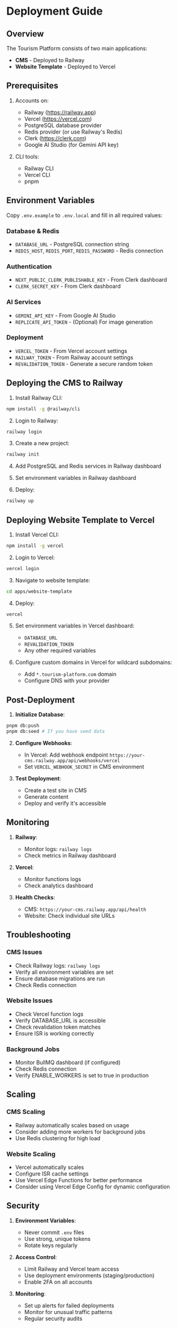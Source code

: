 # Deployment Guide

## Overview

The Tourism Platform consists of two main applications:
- **CMS** - Deployed to Railway
- **Website Template** - Deployed to Vercel

## Prerequisites

1. Accounts on:
   - Railway (https://railway.app)
   - Vercel (https://vercel.com)
   - PostgreSQL database provider
   - Redis provider (or use Railway's Redis)
   - Clerk (https://clerk.com)
   - Google AI Studio (for Gemini API key)

2. CLI tools:
   - Railway CLI
   - Vercel CLI
   - pnpm

## Environment Variables

Copy `.env.example` to `.env.local` and fill in all required values:

### Database & Redis
- `DATABASE_URL` - PostgreSQL connection string
- `REDIS_HOST`, `REDIS_PORT`, `REDIS_PASSWORD` - Redis connection

### Authentication
- `NEXT_PUBLIC_CLERK_PUBLISHABLE_KEY` - From Clerk dashboard
- `CLERK_SECRET_KEY` - From Clerk dashboard

### AI Services
- `GEMINI_API_KEY` - From Google AI Studio
- `REPLICATE_API_TOKEN` - (Optional) For image generation

### Deployment
- `VERCEL_TOKEN` - From Vercel account settings
- `RAILWAY_TOKEN` - From Railway account settings
- `REVALIDATION_TOKEN` - Generate a secure random token

## Deploying the CMS to Railway

1. Install Railway CLI:
```bash
npm install -g @railway/cli
```

2. Login to Railway:
```bash
railway login
```

3. Create a new project:
```bash
railway init
```

4. Add PostgreSQL and Redis services in Railway dashboard

5. Set environment variables in Railway dashboard

6. Deploy:
```bash
railway up
```

## Deploying Website Template to Vercel

1. Install Vercel CLI:
```bash
npm install -g vercel
```

2. Login to Vercel:
```bash
vercel login
```

3. Navigate to website template:
```bash
cd apps/website-template
```

4. Deploy:
```bash
vercel
```

5. Set environment variables in Vercel dashboard:
   - `DATABASE_URL`
   - `REVALIDATION_TOKEN`
   - Any other required variables

6. Configure custom domains in Vercel for wildcard subdomains:
   - Add `*.tourism-platform.com` domain
   - Configure DNS with your provider

## Post-Deployment

1. **Initialize Database**:
```bash
pnpm db:push
pnpm db:seed # If you have seed data
```

2. **Configure Webhooks**:
   - In Vercel: Add webhook endpoint `https://your-cms.railway.app/api/webhooks/vercel`
   - Set `VERCEL_WEBHOOK_SECRET` in CMS environment

3. **Test Deployment**:
   - Create a test site in CMS
   - Generate content
   - Deploy and verify it's accessible

## Monitoring

1. **Railway**:
   - Monitor logs: `railway logs`
   - Check metrics in Railway dashboard

2. **Vercel**:
   - Monitor functions logs
   - Check analytics dashboard

3. **Health Checks**:
   - CMS: `https://your-cms.railway.app/api/health`
   - Website: Check individual site URLs

## Troubleshooting

### CMS Issues
- Check Railway logs: `railway logs`
- Verify all environment variables are set
- Ensure database migrations are run
- Check Redis connection

### Website Issues
- Check Vercel function logs
- Verify DATABASE_URL is accessible
- Check revalidation token matches
- Ensure ISR is working correctly

### Background Jobs
- Monitor BullMQ dashboard (if configured)
- Check Redis connection
- Verify ENABLE_WORKERS is set to true in production

## Scaling

### CMS Scaling
- Railway automatically scales based on usage
- Consider adding more workers for background jobs
- Use Redis clustering for high load

### Website Scaling
- Vercel automatically scales
- Configure ISR cache settings
- Use Vercel Edge Functions for better performance
- Consider using Vercel Edge Config for dynamic configuration

## Security

1. **Environment Variables**:
   - Never commit `.env` files
   - Use strong, unique tokens
   - Rotate keys regularly

2. **Access Control**:
   - Limit Railway and Vercel team access
   - Use deployment environments (staging/production)
   - Enable 2FA on all accounts

3. **Monitoring**:
   - Set up alerts for failed deployments
   - Monitor for unusual traffic patterns
   - Regular security audits